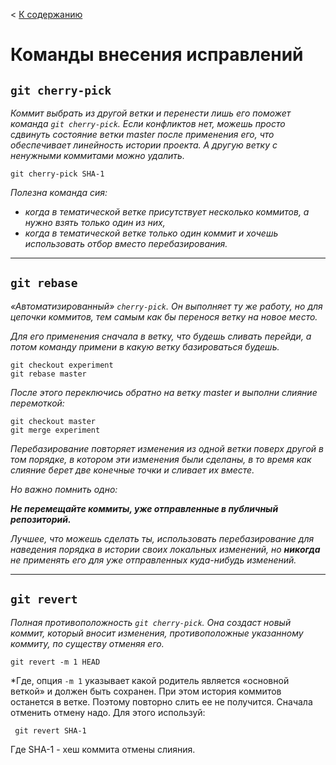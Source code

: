 < [К содержанию](/readme.md)

Команды внесения исправлений
===

`git cherry-pick`
--

*Коммит выбрать из другой ветки и перенести лишь его поможет команда `git cherry-pick`. Если конфликтов нет, можешь просто сдвинуть состояние ветки master после применения его, что обеспечивает линейность истории проекта. А другую ветку с ненужными коммитами можно удалить.* 

    git cherry-pick SHA-1


<i>Полезна команда сия: 
-  когда в тематической ветке присутствует несколько коммитов, а нужно взять только один из них,
- когда в тематической ветке только один коммит и хочешь использовать отбор вместо перебазирования.</i>

***
`git rebase`
--

*«Автоматизированный» `cherry-pick`. Он выполняет ту же работу, но для цепочки коммитов, тем самым как бы перенося ветку на новое место.*

*Для его применения сначала в ветку, что будешь сливать перейди, а потом команду примени в какую ветку базироваться будешь.* 

    git checkout experiment
    git rebase master

*После этого переключись обратно на ветку master и выполни  слияние перемоткой:*

    git checkout master
    git merge experiment

*Перебазирование повторяет изменения из одной ветки поверх другой в том порядке, в котором эти изменения были сделаны, в то время как слияние берет две конечные точки и сливает их вместе.*

*Но важно помнить одно:* 

***Не перемещайте коммиты, уже отправленные в публичный репозиторий.***

*Лучшее, что можешь сделать ты, использовать перебазирование для наведения порядка в истории своих локальных изменений, но **никогда** не применять его для уже отправленных куда-нибудь изменений.*

---
`git revert`
--

*Полная противоположность `git cherry-pick`. Она создаст новый коммит, который вносит изменения, противоположные указанному коммиту, по существу отменяя его.*

    git revert -m 1 HEAD

*Где, опция `-m 1` указывает какой родитель является «основной веткой» и должен быть сохранен. При этом история коммитов останется в ветке. Поэтому повторно слить ее не получится. Сначала отменить отмену надо. Для этого используй:

     git revert SHA-1

Где SHA-1 - хеш коммита отмены слияния. 